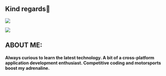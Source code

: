 ## Kind regards🙏

[![](https://img.shields.io/badge/Gmail-deiividdlk@gmail.com-red)](mailto:deiividdlk@gmail.com)
<!-- [![](https://img.shields.io/badge/Telegram-%zKXDEX-blue)](https://t.me/zKXDEX) -->

![](https://media.discordapp.net/attachments/826854081989050401/959757869740343356/ReadmeGit.png)

## ABOUT ME: 

#### Always curious to learn the latest technology. A bit of a cross-platform application development enthusiast. Competitive coding and motorsports boost my adrenaline. <br><br>
